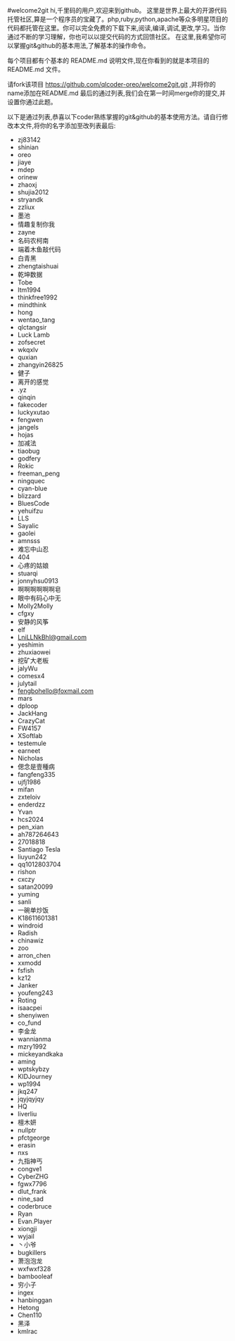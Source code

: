 #welcome2git
hi,千里码的用户,欢迎来到github。
这里是世界上最大的开源代码托管社区,算是一个程序员的宝藏了。php,ruby,python,apache等众多明星项目的代码都托管在这里。你可以完全免费的下载下来,阅读,编译,调试,更改,学习。当你通过不断的学习理解，你也可以以提交代码的方式回馈社区。
在这里,我希望你可以掌握git&github的基本用法,了解基本的操作命令。

每个项目都有个基本的 README.md 说明文件,现在你看到的就是本项目的 README.md 文件。

请fork该项目 https://github.com/qlcoder-oreo/welcome2git.git ,并将你的name添加在README.md 最后的通过列表,我们会在第一时间merge你的提交,并设置你通过此题。

以下是通过列表,恭喜以下coder熟练掌握的git&github的基本使用方法。请自行修改本文件,将你的名字添加至改列表最后:

* zj83142
* shinian
* oreo
* jiaye
* mdep
* orinew
* zhaoxj
* shujia2012
* stryandk
* zzliux
* 墨池
* 情趣复制你我
* zayne
* 名码农柯南
* 端着木鱼敲代码
* 白青黑
* zhengtaishuai
* 乾坤数据
* Tobe
* ltm1994
* thinkfree1992
* mindthink
* hong
* wentao_tang
* qlctangsir
* Luck Lamb
* zofsecret
* wkqxlv
* quxian
* zhangyin26825
* 健子
* 离开的感觉
* .yz
* qinqin
* fakecoder
* luckyxutao
* fengwen
* jangels
* hojas
* 加减法
* tiaobug
* godfery
* Rokic
* freeman_peng
* ningquec
* cyan-blue
* blizzard
* BluesCode
* yehuifzu
* LLS
* Sayalic
* gaolei
* amnsss
* 难忘中山忍
* 404
* 心疼的姑娘
* stuarqi
* jonnyhsu0913
* 啊啊啊啊啊啊皂
* 眼中有码心中无
* Molly2Molly
* cfgxy
* 安静的风筝
* elf
* LniLLNkBhl@gmail.com
* yeshimin
* zhuxiaowei
* 挖矿大老板
* jalyWu
* comesx4
* julytail
* fengbohello@foxmail.com
* mars
* dploop
* JackHang
* CrazyCat
* FW4157
* XSoftlab
* testemule
* earneet
* Nicholas
* 偲念是壹種病
* fangfeng335
* ujfj1986
* mifan
* zxteloiv
* enderdzz
* Yvan
* hcs2024
* pen_xian
* ah787264643
* 27018818
* Santiago Tesla
* liuyun242
* qq1012803704
* rishon
* cxczy
* satan20099
* yuming
* sanli
* 一碗单炒饭
* K18611601381
* windroid
* Radish
* chinawiz
* zoo
* arron_chen
* xxmodd
* fsfish
* kz12
* Janker
* youfeng243
* Roting
* isaacpei
* shenyiwen
* co_fund
* 李金龙
* wannianma
* mzry1992
* mickeyandkaka
* aming
* wptskybzy
* KIDJourney
* wp1994
* jkq247
* jqyjqyjqy
* HQ
* liverliu
* 檀木妍
* nullptr
* pfctgeorge
* erasin
* nxs
* 九指神丐
* congve1
* CyberZHG
* fgwx7796
* dlut_frank
* nine_sad
* coderbruce
* Ryan
* Evan.Player
* xiongji
* wyjail
* 丶小爷
* bugkillers
* 萧泡泡龙
* wxfwxf328
* bambooleaf
* 穷小子
* ingex
* hanbinggan
* Hetong
* Chen110
* 黑泽
* kmlrac

